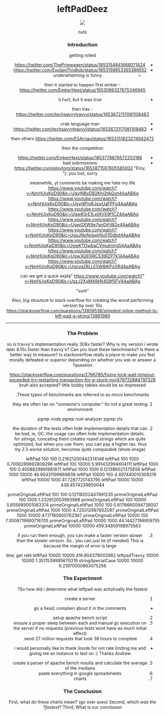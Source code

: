 <summary dir=rtl align=center><summary dir=ltr /><h1>leftPadDeez</h1></summary>
<img align=center src=https://user-images.githubusercontent.com/31113245/235832123-4a107f5b-b66a-49a8-a679-e4334e38b512.png />
<p align=center>nuts</p>

### Introduction
getting rolled
* https://twitter.com/ThePrimeagen/status/1653154841668071424
* https://twitter.com/ExplainThisBob/status/1653159653365399552
  - underwhelming is funny

then it started to happen
first ember - https://twitter.com/EmberHext/status/1653096327675346945
  - it hurt, but it was true

then trav - https://twitter.com/techsavvytravvy/status/1653672117081108483
  - crab language man
  - https://twitter.com/techsavvytravvy/status/1653672117081108483

then others
https://twitter.com/ESArnau/status/1653151823274942472

then the competition
  - https://twitter.com/EmberHext/status/1653778878572253186
  - bad submissions
        https://twitter.com/eloytoro/status/1653871587605585932
        "Eloy, you lost, sorry :("

meanwhile, yt comments be making me hate my life
https://www.youtube.com/watch?v=NmHUjxKpD90&lc=UgylN8xDB2Khj2tAQuh4AaABAg
https://www.youtube.com/watch?v=NmHUjxKpD90&lc=Ugyi9PjnRJsivUaFPFp4AaABAg
https://www.youtube.com/watch?v=NmHUjxKpD90&lc=UgwR3rE1Le0tVX9f1CZ4AaABAg
https://www.youtube.com/watch?v=NmHUjxKpD90&lc=UgwGXW6e7gnGjFil83x4AaABAg
https://www.youtube.com/watch?v=NmHUjxKpD90&lc=UgxJNpNsbxkNu51Ddbd4AaABAg
https://www.youtube.com/watch?v=NmHUjxKpD90&lc=UgwKTOwbaCVmulmtrg54AaABAg
https://www.youtube.com/watch?v=NmHUjxKpD90&lc=Ugw3Q93RlC53tRZP7k14AaABAg
https://www.youtube.com/watch?v=NmHUjxKpD90&lc=Ugzvq2RLLE5W8iKPzGR4AaABAg

"can we get a quick expla"
https://www.youtube.com/watch?v=NmHUjxKpD90&lc=UgzJ2XxM49kN4S9f5FV4AaABAg

"sure"

Also, big shoutout to stack overflow for creating the worst performing version
by over 10x
https://stackoverflow.com/questions/13859538/simplest-inline-method-to-left-pad-a-string/13861999

---

### The Problem
so is travvy's implementation really 308x faster?  Why is my version i wrote
later 6.15x faster than travvy's?  Can you trust these benchmarks?  Is there a
better way to measure?  Is stackoverflow really a place to make you feel
morally defeated or superior depending on whether you ask or answer a question?

https://stackoverflow.com/questions/2766785/fixing-lock-wait-timeout-exceeded-try-restarting-transaction-for-a-stuck-my/4797328#4797328
bruh
also accepted? little bobby tables would be so impressed

These types of benchmarks are referred to as micro benchmarks.
1. they are often ran on "someone's computer."  Its not a great testing
   environment

   pgrep node
   pgrep rust-analyzer
   pgrep zls

2. the duration of the tests often hide implementation details that can be bad,
   ie, GC.  the usage can often hide implementation details.  for strings,
   concating them creates roped strings which are quite optimized, but when you
   use them, you can pay a higher tax.  thus my 2.5 worse solution, becomes
   quite comparable (show image)

leftPad 100 100 0.21621200442314148
leftPad 100 1000 0.7008289992809296
leftPad 100 10000 5.991432994604111
leftPad 1000 100 0.4008829891681671
leftPad 1000 1000 6.121386021375656
leftPad 1000 10000 46.95431199669838
leftPad 10000 100 4.497440010309219
leftPad 10000 1000 41.7287720143795
leftPad 10000 10000 439.4574239850044

primeOriginalLeftPad 100 100 0.12118202447891235
primeOriginalLeftPad 100 1000 1.232912003993988
primeOriginalLeftPad 100 10000 5.655689001083374
primeOriginalLeftPad 1000 100 0.6178660094738007
primeOriginalLeftPad 1000 1000 4.725012987852097
primeOriginalLeftPad 1000 10000 47.17180600762367
primeOriginalLeftPad 10000 100 7.3008719980716705
primeOriginalLeftPad 10000 1000 44.14427199959755
primeOriginalLeftPad 10000 10000 459.34809198975563

3. if you run them enough, you can make a faster version slower than the slower
   version.  So.. you can just lie (if needed)  This is because the margin of
   error is large

btw, get rekt
leftPad 10000 10000 416.804378002882
leftpadTravvy 10000 10000 1.3511539995670319
stringSpecialCase 10000 10000 0.21970000863075256

### The Experiment
So how did i determine what leftpad was ackshually the fastest?

1. create a server
  - go a head, complain about it in the comments
2. setup apache bench script
3. ensure a proper sleep between each and manual gc execution on the server if
   no requests (previous tests wont have as much initial effect)
4. send 27 million requests that took 36 hours to complete.
  - i would personally like to thank linode for not rate limiting me and giving me an instance to test on :)  Thanks Andrew
5. create a parser of apache bench results and calculate the average of the medians
6. paste everything in google spreadsheets
7. charts

### The Conclusion
First, what do these charts mean? (go over axes)
Second, which _was the fastest_?
Third, What is our conclusion?

